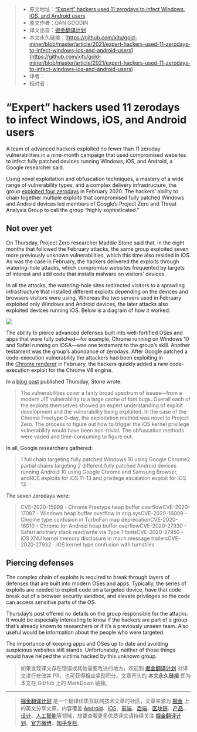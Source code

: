 > * 原文地址：[“Expert” hackers used 11 zerodays to infect Windows, iOS, and Android users](https://arstechnica.com/information-technology/2021/03/expert-hackers-used-11-zerodays-to-infect-windows-ios-and-android-users/)
> * 原文作者：DAN GOODIN
> * 译文出自：[掘金翻译计划](https://github.com/xitu/gold-miner)
> * 本文永久链接：[https://github.com/xitu/gold-miner/blob/master/article/2021/expert-hackers-used-11-zerodays-to-infect-windows-ios-and-android-users](https://github.com/xitu/gold-miner/blob/master/article/2021/expert-hackers-used-11-zerodays-to-infect-windows-ios-and-android-users)
> * 译者：
> * 校对者：

# “Expert” hackers used 11 zerodays to infect Windows, iOS, and Android users

A team of advanced hackers exploited no fewer than 11 zeroday vulnerabilities in a nine-month campaign that used compromised websites to infect fully patched devices running Windows, iOS, and Android, a Google researcher said.

Using novel exploitation and obfuscation techniques, a mastery of a wide range of vulnerability types, and a complex delivery infrastructure, the group [exploited four zerodays](https://arstechnica.com/information-technology/2021/01/hackers-used-4-0days-to-infect-windows-and-android-devices/) in February 2020. The hackers’ ability to chain together multiple exploits that compromised fully patched Windows and Android devices led members of Google’s Project Zero and Threat Analysis Group to call the group “highly sophisticated.”

## Not over yet

On Thursday, Project Zero researcher Maddie Stone said that, in the eight months that followed the February attacks, the same group exploited seven more previously unknown vulnerabilities, which this time also resided in iOS. As was the case in February, the hackers delivered the exploits through watering-hole attacks, which compromise websites frequented by targets of interest and add code that installs malware on visitors’ devices.

In all the attacks, the watering-hole sites redirected visitors to a sprawling infrastructure that installed different exploits depending on the devices and browsers visitors were using. Whereas the two servers used in February exploited only Windows and Android devices, the later attacks also exploited devices running iOS. Below is a diagram of how it worked:

![](https://cdn.arstechnica.net/wp-content/uploads/2021/03/device-flow-diagram-640x260.jpg)

The ability to pierce advanced defenses built into well-fortified OSes and apps that were fully patched—for example, Chrome running on Windows 10 and Safari running on iOSA—was one testament to the group’s skill. Another testament was the group’s abundance of zerodays. After Google patched a code-execution vulnerability the attackers had been exploiting in the [Chrome renderer](https://nvd.nist.gov/vuln/detail/CVE-2020-15999) in February, the hackers quickly added a new code-execution exploit for the Chrome V8 engine.

In a [blog post](https://googleprojectzero.blogspot.com/2021/03/in-wild-series-october-2020-0-day.html) published Thursday, Stone wrote:

> The vulnerabilities cover a fairly broad spectrum of issues—from a modern JIT vulnerability to a large cache of font bugs. Overall each of the exploits themselves showed an expert understanding of exploit development and the vulnerability being exploited. In the case of the Chrome Freetype 0-day, the exploitation method was novel to Project Zero. The process to figure out how to trigger the iOS kernel privilege vulnerability would have been non-trivial. The obfuscation methods were varied and time-consuming to figure out.

In all, Google researchers gathered:

> 1 full chain targeting fully patched Windows 10 using Google Chrome2 partial chains targeting 2 different fully patched Android devices running Android 10 using Google Chrome and Samsung Browser, andRCE exploits for iOS 11-13 and privilege escalation exploit for iOS 13

The seven zerodays were:

> CVE-2020-15999 - Chrome Freetype heap buffer overflowCVE-2020-17087 - Windows heap buffer overflow in cng.sysCVE-2020-16009 - Chrome type confusion in TurboFan map deprecationCVE-2020-16010 - Chrome for Android heap buffer overflowCVE-2020-27930 - Safari arbitrary stack read/write via Type 1 fontsCVE-2020-27950 - iOS XNU kernel memory disclosure in mach message trailersCVE-2020-27932 - iOS kernel type confusion with turnstiles

## Piercing defenses

The complex chain of exploits is required to break through layers of defenses that are built into modern OSes and apps. Typically, the series of exploits are needed to exploit code on a targeted device, have that code break out of a browser security sandbox, and elevate privileges so the code can access sensitive parts of the OS.

Thursday’s post offered no details on the group responsible for the attacks. It would be especially interesting to know if the hackers are part of a group that’s already known to researchers or if it’s a previously unseen team. Also useful would be information about the people who were targeted.

The importance of keeping apps and OSes up to date and avoiding suspicious websites still stands. Unfortunately, neither of those things would have helped the victims hacked by this unknown group.

> 如果发现译文存在错误或其他需要改进的地方，欢迎到 [掘金翻译计划](https://github.com/xitu/gold-miner) 对译文进行修改并 PR，也可获得相应奖励积分。文章开头的 **本文永久链接** 即为本文在 GitHub 上的 MarkDown 链接。

---

> [掘金翻译计划](https://github.com/xitu/gold-miner) 是一个翻译优质互联网技术文章的社区，文章来源为 [掘金](https://juejin.im) 上的英文分享文章。内容覆盖 [Android](https://github.com/xitu/gold-miner#android)、[iOS](https://github.com/xitu/gold-miner#ios)、[前端](https://github.com/xitu/gold-miner#前端)、[后端](https://github.com/xitu/gold-miner#后端)、[区块链](https://github.com/xitu/gold-miner#区块链)、[产品](https://github.com/xitu/gold-miner#产品)、[设计](https://github.com/xitu/gold-miner#设计)、[人工智能](https://github.com/xitu/gold-miner#人工智能)等领域，想要查看更多优质译文请持续关注 [掘金翻译计划](https://github.com/xitu/gold-miner)、[官方微博](http://weibo.com/juejinfanyi)、[知乎专栏](https://zhuanlan.zhihu.com/juejinfanyi)。
